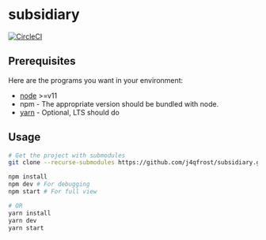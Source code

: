 # subsidiary
[![CircleCI](https://circleci.com/gh/j4qfrost/subsidiary.svg?style=svg)](https://circleci.com/gh/j4qfrost/subsidiary)
## Prerequisites

Here are the programs you want in your environment:
* [node](https://nodejs.org/en/) >=v11
* npm - The appropriate version should be bundled with node.
* [yarn](https://yarnpkg.com/en/docs/install) - Optional, LTS should do

## Usage

```bash
# Get the project with submodules
git clone --recurse-submodules https://github.com/j4qfrost/subsidiary.git
```

```bash
npm install
npm dev # For debugging
npm start # For full view

# OR
yarn install
yarn dev 
yarn start
```